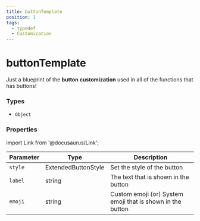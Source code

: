 ```yaml
---
title: buttonTemplate
position: 1
tags:
  - typedef
  - Customization
---
```


# buttonTemplate

Just a blueprint of the **button customization** used in all of the functions that has buttons!

### Types
* `Object`

### Properties

import Link from '@docusaurus/Link';

| Parameter | Type | Description  |
| --------- | ---- | ------------ |
| `style`   | <Link to="/docs/typedef/ExtendedButtonStyle">ExtendedButtonStyle</Link> | Set the style of the button  |
| `label`   | <Link to="https://developer.mozilla.org/en-US/docs/Web/JavaScript/Reference/Global_Objects/String">string</Link> | The text that is shown in the button  |
| `emoji`   | <Link to="https://developer.mozilla.org/en-US/docs/Web/JavaScript/Reference/Global_Objects/String">string</Link> | Custom emoji (or) System emoji that is shown in the button |
